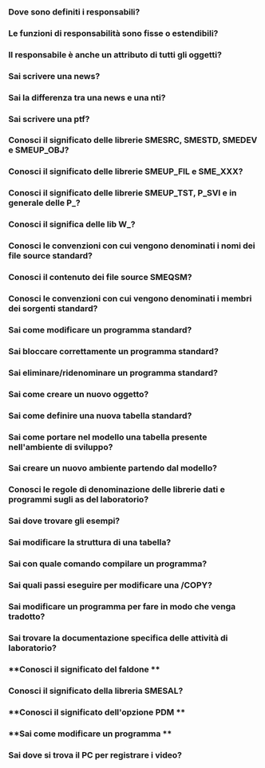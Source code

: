 ### **Dove sono definiti i responsabili?**

### **Le funzioni di responsabilità sono fisse o estendibili?**

### **Il responsabile è anche un attributo di tutti gli oggetti?**

### **Sai scrivere una news?**

### **Sai la differenza tra una news e una nti?**

### **Sai scrivere una ptf?**

### **Conosci il significato delle librerie SMESRC, SMESTD, SMEDEV e SMEUP_OBJ?**

### **Conosci il significato delle librerie SMEUP_FIL e SME_XXX?**

### **Conosci il significato delle librerie SMEUP_TST, P_SVI e in generale delle P_?**

### **Conosci il significa delle lib W_?**

### **Conosci le convenzioni con cui vengono denominati i nomi dei file source standard?**

### **Conosci il contenuto dei file source SMEQSM?**

### **Conosci le convenzioni con cui vengono denominati i membri dei sorgenti standard?**

### **Sai come modificare un programma standard?**

### **Sai bloccare correttamente un programma standard?**

### **Sai eliminare/ridenominare un programma standard?**

### **Sai come creare un nuovo oggetto?**

### **Sai come definire una nuova tabella standard?**

### **Sai come portare nel modello una tabella presente nell'ambiente di sviluppo?**

### **Sai creare un nuovo ambiente partendo dal modello?**

### **Conosci le regole di denominazione delle librerie dati e programmi sugli as del laboratorio?**

### **Sai dove trovare gli esempi?**

### **Sai modificare la struttura di una tabella?**

### **Sai con quale comando compilare un programma?**

### **Sai quali passi eseguire per modificare una /COPY?**

### **Sai modificare un programma per fare in modo che venga tradotto?**

### **Sai trovare la documentazione specifica delle attività di laboratorio?**

### **Conosci il significato del faldone **

### **Conosci il significato della libreria SMESAL?**

### **Conosci il significato dell'opzione PDM **

### **Sai come modificare un programma **

### **Sai dove si trova il PC per registrare i video?**

